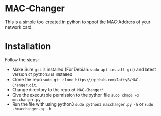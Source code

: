 
# MAC-Changer
This is a simple tool created in python to spoof the MAC-Address of your network card.

# Installation
Follow the steps:-
  * Make Sure `git` is installed (For Debian: `sudo apt install git`) and latest version of python3 is installed.
  * Clone the repo `sudo git clone https://github.com/JattyB/MAC-Changer.git`.
  * Change directory to the repo `cd MAC-Changer/`.
  * Give the executable permission to the python file `sudo chmod +x macchanger.py`
  * Run the file with using python3 `sudo python3 macchanger.py -h` or ``sudo ./macchanger.py -h``
